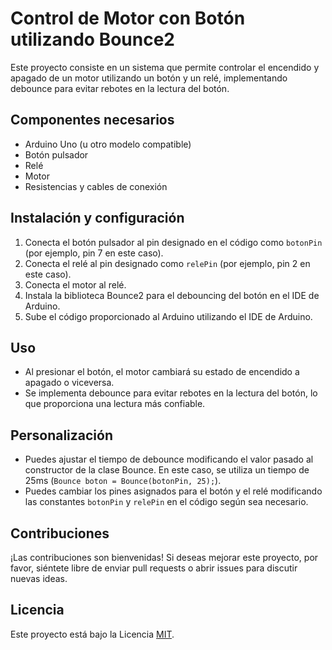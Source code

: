 # Control de Motor con Botón utilizando Bounce2

Este proyecto consiste en un sistema que permite controlar el encendido y apagado de un motor utilizando un botón y un relé, implementando debounce para evitar rebotes en la lectura del botón.

## Componentes necesarios

- Arduino Uno (u otro modelo compatible)
- Botón pulsador
- Relé
- Motor
- Resistencias y cables de conexión

## Instalación y configuración

1. Conecta el botón pulsador al pin designado en el código como `botonPin` (por ejemplo, pin 7 en este caso).
2. Conecta el relé al pin designado como `relePin` (por ejemplo, pin 2 en este caso).
3. Conecta el motor al relé.
4. Instala la biblioteca Bounce2 para el debouncing del botón en el IDE de Arduino.
5. Sube el código proporcionado al Arduino utilizando el IDE de Arduino.

## Uso

- Al presionar el botón, el motor cambiará su estado de encendido a apagado o viceversa.
- Se implementa debounce para evitar rebotes en la lectura del botón, lo que proporciona una lectura más confiable.

## Personalización

- Puedes ajustar el tiempo de debounce modificando el valor pasado al constructor de la clase Bounce. En este caso, se utiliza un tiempo de 25ms (`Bounce boton = Bounce(botonPin, 25);`).
- Puedes cambiar los pines asignados para el botón y el relé modificando las constantes `botonPin` y `relePin` en el código según sea necesario.

## Contribuciones

¡Las contribuciones son bienvenidas! Si deseas mejorar este proyecto, por favor, siéntete libre de enviar pull requests o abrir issues para discutir nuevas ideas.

## Licencia

Este proyecto está bajo la Licencia [MIT](LICENSE).
